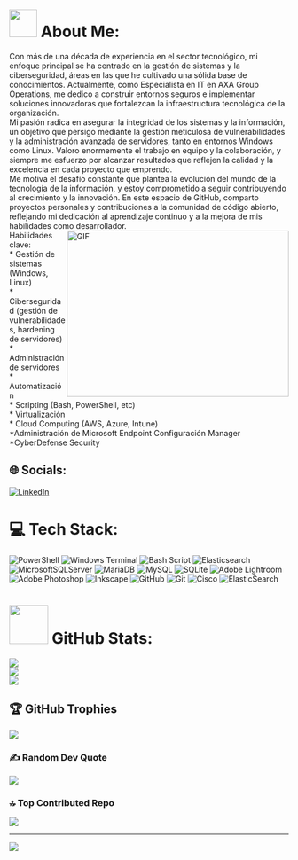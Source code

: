 # <picture><img src = "https://github.com/7oSkaaa/7oSkaaa/blob/main/Images/about_me.gif?raw=true" width = 50px></picture> About Me:
Con más de una década de experiencia en el sector tecnológico, mi enfoque principal se ha centrado en la gestión de sistemas y la ciberseguridad, áreas en las que he cultivado una sólida base de conocimientos. Actualmente, como Especialista en IT en AXA Group Operations, me dedico a construir entornos seguros e implementar soluciones innovadoras que fortalezcan la infraestructura tecnológica de la organización.<br>Mi pasión radica en asegurar la integridad de los sistemas y la información, un objetivo que persigo mediante la gestión meticulosa de vulnerabilidades y la administración avanzada de servidores, tanto en entornos Windows como Linux. Valoro enormemente el trabajo en equipo y la colaboración, y siempre me esfuerzo por alcanzar resultados que reflejen la calidad y la excelencia en cada proyecto que emprendo.<br>Me motiva el desafío constante que plantea la evolución del mundo de la tecnología de la información, y estoy comprometido a seguir contribuyendo al crecimiento y la innovación. En este espacio de GitHub, comparto proyectos personales y contribuciones a la comunidad de código abierto, reflejando mi dedicación al aprendizaje continuo y a la mejora de mis habilidades como desarrollador. <img align="right" top="500" height="300" width="400" alt="GIF" src="https://media.giphy.com/media/SWoSkN6DxTszqIKEqv/giphy.gif"><br>Habilidades clave:<br>* Gestión de sistemas (Windows, Linux)<br>* Ciberseguridad (gestión de vulnerabilidades, hardening de servidores)<br>* Administración de servidores<br>* Automatización<br>* Scripting (Bash, PowerShell, etc)<br>* Virtualización<br>* Cloud Computing (AWS, Azure, Intune)<br>*Administración de Microsoft Endpoint Configuración Manager<br>*CyberDefense Security<br>


## 🌐 Socials:
[![LinkedIn](https://img.shields.io/badge/LinkedIn-%230077B5.svg?logo=linkedin&logoColor=white)](https://linkedin.com/in/https://www.linkedin.com/in/saith-barreto/) 

# 💻 Tech Stack:
![PowerShell](https://img.shields.io/badge/PowerShell-%235391FE.svg?style=for-the-badge&logo=powershell&logoColor=white) ![Windows Terminal](https://img.shields.io/badge/Windows%20Terminal-%234D4D4D.svg?style=for-the-badge&logo=windows-terminal&logoColor=white) ![Bash Script](https://img.shields.io/badge/bash_script-%23121011.svg?style=for-the-badge&logo=gnu-bash&logoColor=white) ![Elasticsearch](https://img.shields.io/badge/elasticsearch-%230377CC.svg?style=for-the-badge&logo=elasticsearch&logoColor=white) ![MicrosoftSQLServer](https://img.shields.io/badge/Microsoft%20SQL%20Server-CC2927?style=for-the-badge&logo=microsoft%20sql%20server&logoColor=white) ![MariaDB](https://img.shields.io/badge/MariaDB-003545?style=for-the-badge&logo=mariadb&logoColor=white) ![MySQL](https://img.shields.io/badge/mysql-4479A1.svg?style=for-the-badge&logo=mysql&logoColor=white) ![SQLite](https://img.shields.io/badge/sqlite-%2307405e.svg?style=for-the-badge&logo=sqlite&logoColor=white) ![Adobe Lightroom](https://img.shields.io/badge/Adobe%20Lightroom-31A8FF.svg?style=for-the-badge&logo=Adobe%20Lightroom&logoColor=white) ![Adobe Photoshop](https://img.shields.io/badge/adobe%20photoshop-%2331A8FF.svg?style=for-the-badge&logo=adobe%20photoshop&logoColor=white) ![Inkscape](https://img.shields.io/badge/Inkscape-e0e0e0?style=for-the-badge&logo=inkscape&logoColor=080A13) ![GitHub](https://img.shields.io/badge/github-%23121011.svg?style=for-the-badge&logo=github&logoColor=white) ![Git](https://img.shields.io/badge/git-%23F05033.svg?style=for-the-badge&logo=git&logoColor=white) ![Cisco](https://img.shields.io/badge/cisco-%23049fd9.svg?style=for-the-badge&logo=cisco&logoColor=black) ![ElasticSearch](https://img.shields.io/badge/-ElasticSearch-005571?style=for-the-badge&logo=elasticsearch)
# <picture> <img src = "https://github.com/7oSkaaa/7oSkaaa/blob/main/Images/Statistics.gif?raw=true" width = 70px>  </picture> GitHub Stats:
![](https://github-readme-stats.vercel.app/api?username=saithbar&theme=tokyonight&hide_border=false&include_all_commits=false&count_private=false)<br/>
![](https://nirzak-streak-stats.vercel.app/?user=saithbar&theme=tokyonight&hide_border=false)<br/>
![](https://github-readme-stats.vercel.app/api/top-langs/?username=saithbar&theme=tokyonight&hide_border=false&include_all_commits=false&count_private=false&layout=compact)

## 🏆 GitHub Trophies
![](https://github-profile-trophy.vercel.app/?username=saithbar&theme=tokyonight&no-frame=false&no-bg=true&margin-w=4)

### ✍️ Random Dev Quote
![](https://quotes-github-readme.vercel.app/api?type=horizontal&theme=radical)

### 🔝 Top Contributed Repo
![](https://github-contributor-stats.vercel.app/api?username=saithbar&limit=5&theme=dark&combine_all_yearly_contributions=true)

---
[![](https://visitcount.itsvg.in/api?id=saithbar&icon=0&color=0)](https://visitcount.itsvg.in)

<!-- Proudly created with GPRM ( https://gprm.itsvg.in ) -->

